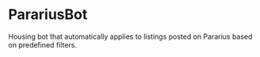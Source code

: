 # ParariusBot
Housing bot that automatically applies to listings posted on Pararius based on predefined filters.
